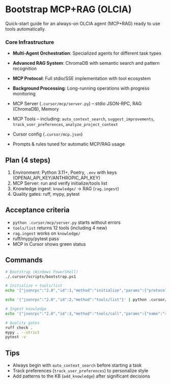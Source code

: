 # Bootstrap MCP+RAG (OLCIA)

Quick-start guide for an always-on OLCIA agent (MCP+RAG) ready to use tools automatically.

### Core Infrastructure
- **Multi-Agent Orchestration**: Specialized agents for different task types
- **Advanced RAG System**: ChromaDB with semantic search and pattern recognition
- **MCP Protocol**: Full stdio/SSE implementation with tool ecosystem
- **Background Processing**: Long-running operations with progress monitoring

- MCP Server (`.cursor/mcp/server.py`) – stdio JSON-RPC, RAG (ChromaDB), Memory
- MCP Tools – including: `auto_context_search`, `suggest_improvements`, `track_user_preferences`, `analyze_project_context`
- Cursor config (`.cursor/mcp.json`)
- Prompts & rules tuned for automatic MCP/RAG usage

## Plan (4 steps)

1) Environment: Python 3.11+, Poetry, `.env` with keys (OPENAI_API_KEY/ANTHROPIC_API_KEY)
2) MCP Server: run and verify initialize/tools list
3) Knowledge ingest: `knowledge/` → RAG (`rag.ingest`)
4) Quality gates: ruff, mypy, pytest

## Acceptance criteria

- `python .cursor/mcp/server.py` starts without errors
- `tools/list` returns 12 tools (including 4 new)
- `rag.ingest` works on `knowledge/`
- ruff/mypy/pytest pass
- MCP in Cursor shows green status

## Commands

```bash
# Bootstrap (Windows PowerShell)
./.cursor/scripts/bootstrap.ps1

# Initialize + tools/list
echo '{"jsonrpc":"2.0","id":1,"method":"initialize","params":{"protocolVersion":"2024-11-05","capabilities":{},"clientInfo":{"name":"cursor","version":"1.0"}}}' | python .cursor/mcp/server.py

echo '{"jsonrpc":"2.0","id":2,"method":"tools/list"}' | python .cursor/mcp/server.py

# Ingest knowledge
echo '{"jsonrpc":"2.0","id":3,"method":"tools/call","params":{"name":"rag.ingest","arguments":{"paths":["knowledge/"]}}}' | python .cursor/mcp/server.py

# Quality gates
ruff check .
mypy . --strict
pytest -v
```

## Tips

- Always begin with `auto_context_search` before starting a task
- Track preferences (`track_user_preferences`) to personalize style
- Add patterns to the KB (`add_knowledge`) after significant decisions